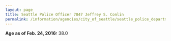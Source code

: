 ```yaml
---
layout: page
title: Seattle Police Officer 7847 Jeffrey S. Conlin
permalink: /information/agencies/city_of_seattle/seattle_police_department/copbook/7847/
---
```


**Age as of Feb. 24, 2016:** 38.0
